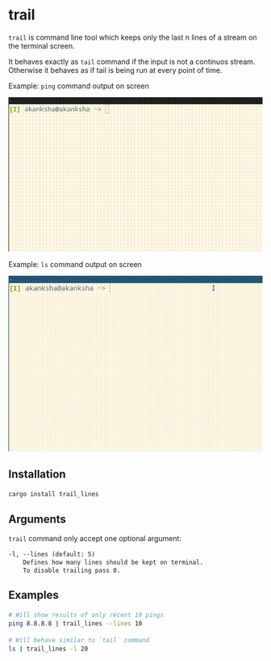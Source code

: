 # trail
`trail` is command line tool which keeps only the last n lines of a stream on the terminal screen.


It behaves exactly as `tail` command if the input is not a continuos stream. Otherwise it behaves as if tail is being run at every point of time.

Example: `ping` command output on screen

![continous_stream](continous_stream.gif)


Example: `ls` command output on screen

![single_stream](single_stream.gif)

## Installation
`cargo install trail_lines`


## Arguments
`trail` command only accept one optional argument:
```
-l, --lines (default: 5)
	Defines how many lines should be kept on terminal.
	To disable trailing pass 0.
```


## Examples
```sh
# Will show results of only recent 10 pings
ping 8.8.8.8 | trail_lines --lines 10

# Will behave similar to `tail` command 
ls | trail_lines -l 20
```

## 
